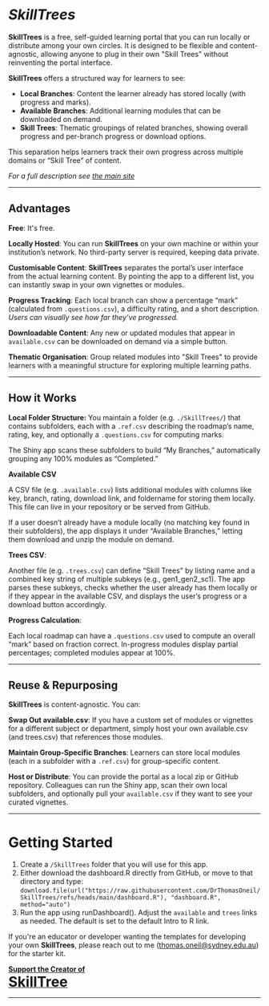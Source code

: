 
# *SkillTrees*

**SkillTrees** is a free, self-guided learning portal that you can run locally or distribute among your own circles. It is designed to be flexible and content-agnostic, allowing anyone to plug in their own "Skill Trees" without reinventing the portal interface.

**SkillTrees** offers a structured way for learners to see:

- **Local Branches**: Content the learner already has stored locally (with progress and marks). 
- **Available Branches**: Additional learning modules that can be downloaded on demand. 
- **Skill Trees**: Thematic groupings of related branches, showing overall progress and per-branch progress or download options.  

This separation helps learners track their own progress across multiple domains or “Skill Tree” of content.

*For a full description see* [*the main site*](https://DrThomasOneil.github.io/SkillTrees)

<hr>

## Advantages 

**Free**: It's free.  

**Locally Hosted**: You can run **SkillTrees** on your own machine or within your institution’s network. No third-party server is required, keeping data private. 

**Customisable Content**: **SkillTrees** separates the portal’s user interface from the actual learning content. By pointing the app to a different list, you can instantly swap in your own vignettes or modules. 

**Progress Tracking**: Each local branch can show a percentage “mark” (calculated from `.questions.csv`), a difficulty rating, and a short description. *Users can visually see how far they’ve progressed.* 

**Downloadable Content**: Any new or updated modules that appear in `available.csv` can be downloaded on demand via a simple button.   

**Thematic Organisation**: Group related modules into "Skill Trees" to provide learners with a meaningful structure for exploring multiple learning paths.  

<hr>

## How it Works

**Local Folder Structure:**
You maintain a folder (e.g. `./SkillTrees/`) that contains subfolders, each with a `.ref.csv` describing the roadmap’s name, rating, key, and optionally a `.questions.csv` for computing marks.

The Shiny app scans these subfolders to build “My Branches,” automatically grouping any 100% modules as “Completed.”

**Available CSV**

A CSV file (e.g. `.available.csv`) lists additional modules with columns like key, branch, rating, download link, and foldername for storing them locally. This file can live in your repository or be served from GitHub.

If a user doesn’t already have a module locally (no matching key found in their subfolders), the app displays it under “Available Branches,” letting them download and unzip the module on demand.

**Trees CSV**:

Another file (e.g. `.trees.csv`) can define “Skill Trees” by listing name and a combined key string of multiple subkeys (e.g., gen1_gen2_sc1). The app parses these subkeys, checks whether the user already has them locally or if they appear in the available CSV, and displays the user’s progress or a download button accordingly.

**Progress Calculation**:

Each local roadmap can have a `.questions.csv` used to compute an overall “mark” based on fraction correct. In-progress modules display partial percentages; completed modules appear at 100%.

<hr>

## Reuse & Repurposing

**SkillTrees** is content-agnostic. You can:

**Swap Out available.csv**: If you have a custom set of modules or vignettes for a different subject or department, simply host your own available.csv (and trees.csv) that references those modules.

**Maintain Group-Specific Branches**: Learners can store local modules (each in a subfolder with a `.ref.csv`) for group-specific content.

**Host or Distribute**: You can provide the portal as a local zip or GitHub repository. Colleagues can run the Shiny app, scan their own local subfolders, and optionally pull your `available.csv` if they want to see your curated vignettes.

<hr>

# Getting Started

1. Create a `/SkillTrees` folder that you will use for this app. 
2. Either download the dashboard.R directly from GitHub, or move to that directory and type:  
`download.file(url("https://raw.githubusercontent.com/DrThomasOneil/SkillTrees/refs/heads/main/dashboard.R"), "dashboard.R", method="auto")` 
3.  Run the app using runDashboard(). Adjust the `available` and `trees` links as needed. The default is set to the default Intro to R link.

If you're an educator or developer wanting the templates for developing your own **SkillTrees**, please reach out to me (thomas.oneil@sydney.edu.au) for the starter kit. 

<wimr>

<div class='custom-footer'>
<div class='footer-centre'>
<a href='https://paypal.me/drthomasoneil?country.x=AU&locale.x=en_AU' target='_blank'>
<strong>Support the Creator of<br>
<span style='font-size:2em'>SkillTree</span></strong>
</a>
</div>
</div>
<hr><br>




